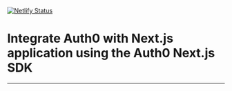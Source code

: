 [![Netlify Status](https://api.netlify.com/api/v1/badges/e89ad076-6abb-454e-a3aa-925fe187b24d/deploy-status)](https://app.netlify.com/sites/nextjs-auth0/deploys)

# Integrate Auth0 with Next.js application using the Auth0 Next.js SDK

---
